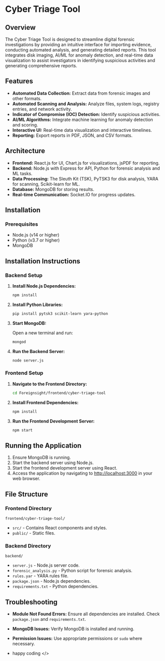 # Cyber Triage Tool

## Overview

The Cyber Triage Tool is designed to streamline digital forensic investigations by providing an intuitive interface for importing evidence, conducting automated analysis, and generating detailed reports. This tool integrates disk imaging, AI/ML for anomaly detection, and real-time data visualization to assist investigators in identifying suspicious activities and generating comprehensive reports.

## Features

- **Automated Data Collection:** Extract data from forensic images and other formats.
- **Automated Scanning and Analysis:** Analyze files, system logs, registry entries, and network activity.
- **Indicator of Compromise (IOC) Detection:** Identify suspicious activities.
- **AI/ML Algorithms:** Integrate machine learning for anomaly detection and scoring.
- **Interactive UI:** Real-time data visualization and interactive timelines.
- **Reporting:** Export reports in PDF, JSON, and CSV formats.

## Architecture

- **Frontend:** React.js for UI, Chart.js for visualizations, jsPDF for reporting.
- **Backend:** Node.js with Express for API, Python for forensic analysis and ML tasks.
- **Data Processing:** The Sleuth Kit (TSK), PyTSK3 for disk analysis, YARA for scanning, Scikit-learn for ML.
- **Database:** MongoDB for storing results.
- **Real-time Communication:** Socket.IO for progress updates.

## Installation

### Prerequisites

- Node.js (v14 or higher)
- Python (v3.7 or higher)
- MongoDB

## Installation Instructions

### Backend Setup

1. **Install Node.js Dependencies:**

    ```bash
    npm install
    ```

2. **Install Python Libraries:**

    ```bash
    pip install pytsk3 scikit-learn yara-python
    ```

3. **Start MongoDB:**

    Open a new terminal and run:

    ```bash
    mongod
    ```

4. **Run the Backend Server:**

    ```bash
    node server.js
    ```

### Frontend Setup

1. **Navigate to the Frontend Directory:**

    ```bash
    cd Foreignsight/frontend/cyber-triage-tool
    ```

2. **Install Frontend Dependencies:**

    ```bash
    npm install
    ```

3. **Run the Frontend Development Server:**

    ```bash
    npm start
    ```

## Running the Application

1. Ensure MongoDB is running.
2. Start the backend server using Node.js.
3. Start the frontend development server using React.
4. Access the application by navigating to [http://localhost:3000](http://localhost:3000) in your web browser.

## File Structure

### Frontend Directory
`frontend/cyber-triage-tool/`

- `src/` - Contains React components and styles.
- `public/` - Static files.

### Backend Directory
`backend/`

- `server.js` - Node.js server code.
- `forensic_analysis.py` - Python script for forensic analysis.
- `rules.yar` - YARA rules file.
- `package.json` - Node.js dependencies.
- `requirements.txt` - Python dependencies.

## Troubleshooting

- **Module Not Found Errors:** Ensure all dependencies are installed. Check `package.json` and `requirements.txt`.
- **MongoDB Issues:** Verify MongoDB is installed and running.
- **Permission Issues:** Use appropriate permissions or `sudo` where necessary.


- happy coding </> 

   
